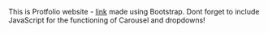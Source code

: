 This is Protfolio website - [link](https://raw.githack.com/geeksterin/full-stack-exercises/main/Bootstrap/Portfolio/index.html) made using Bootstrap. Dont forget to include JavaScript for the functioning of Carousel and dropdowns!
